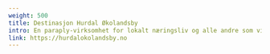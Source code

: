 ```yaml
---
weight: 500
title: Destinasjon Hurdal Økolandsby
intro: En paraply-virksomhet for lokalt næringsliv og alle andre som vil sette Økolandsbyen på kartet.
link: https://hurdalokolandsby.no
---
```


